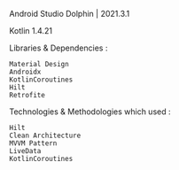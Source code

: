 Android Studio Dolphin | 2021.3.1

Kotlin 1.4.21

Libraries & Dependencies :

	Material Design
	Androidx
	KotlinCoroutines
	Hilt
	Retrofite


Technologies & Methodologies which used :

	Hilt
	Clean Architecture
	MVVM Pattern
	LiveData
	KotlinCoroutines
    
